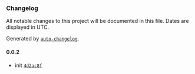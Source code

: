 ### Changelog

All notable changes to this project will be documented in this file. Dates are displayed in UTC.

Generated by [`auto-changelog`](https://github.com/CookPete/auto-changelog).

#### 0.0.2

- init [`4d2ac8f`](https://github.com/izelnakri/qunitx-cli/commit/4d2ac8fd98ce7a4c988f9036064a6ef592b55f8f)
